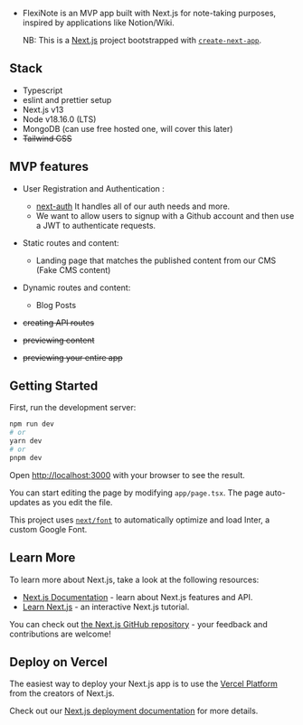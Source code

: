 - FlexiNote is an MVP app built with Next.js for note-taking purposes, inspired by applications like Notion/Wiki.

  NB: This is a [Next.js](https://nextjs.org/) project bootstrapped with [`create-next-app`](https://github.com/vercel/next.js/tree/canary/packages/create-next-app).

## Stack

- Typescript
- eslint and prettier setup
- Next.js v13
- Node v18.16.0 (LTS)
- MongoDB (can use free hosted one, will cover this later)
- ~~Tailwind CSS~~

## MVP features

- User Registration and Authentication :

  - [next-auth](https://next-auth.js.org/) It handles all of our auth needs and more.
  - We want to allow users to signup with a Github account and then use a JWT to authenticate requests.

- Static routes and content:

  - Landing page that matches the published content from our CMS (Fake CMS content)

- Dynamic routes and content:

  - Blog Posts

- ~~creating API routes~~
- ~~previewing content~~
- ~~previewing your entire app~~

## Getting Started

First, run the development server:

```bash
npm run dev
# or
yarn dev
# or
pnpm dev
```

Open [http://localhost:3000](http://localhost:3000) with your browser to see the result.

You can start editing the page by modifying `app/page.tsx`. The page auto-updates as you edit the file.

This project uses [`next/font`](https://nextjs.org/docs/basic-features/font-optimization) to automatically optimize and load Inter, a custom Google Font.

## Learn More

To learn more about Next.js, take a look at the following resources:

- [Next.js Documentation](https://nextjs.org/docs) - learn about Next.js features and API.
- [Learn Next.js](https://nextjs.org/learn) - an interactive Next.js tutorial.

You can check out [the Next.js GitHub repository](https://github.com/vercel/next.js/) - your feedback and contributions are welcome!

## Deploy on Vercel

The easiest way to deploy your Next.js app is to use the [Vercel Platform](https://vercel.com/new?utm_medium=default-template&filter=next.js&utm_source=create-next-app&utm_campaign=create-next-app-readme) from the creators of Next.js.

Check out our [Next.js deployment documentation](https://nextjs.org/docs/deployment) for more details.

